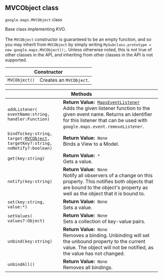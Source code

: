 <h2 id="MVCObject"> MVCObject class </h2><p>
<code><span itemprop="path">google.maps</span>.<span itemprop="name">MVCObject</span></code>
class
</p><p>Base class implementing KVO. <br><br>The <code>MVCObject</code> constructor is guaranteed to be an empty function, and so you may inherit from <code>MVCObject</code> by simply writing <code>MySubclass.prototype = new google.maps.MVCObject();</code>. Unless otherwise noted, this is not true of other classes in the API, and inheriting from other classes in the API is not supported.</p><div class="devsite-table-wrapper"><table class="constructors responsive" summary="class MVCObject - Constructor">
<thead>
<tr><th colspan="2">Constructor</th>
</tr></thead>
<tbody>
<tr>
<td><code><span>MVCObject()</span></code></td>
<td>Creates an <code><span>MVCObject</span></code>.</td>
</tr>
</tbody>
</table></div><div class="devsite-table-wrapper"><table class="methods responsive" summary="class MVCObject - Methods">
<thead>
<tr><th colspan="2">Methods</th>
</tr></thead>
<tbody>
<tr>
<td><code><span>addListener(<wbr>eventName:string,<wbr> handler:Function)</span></code></td>
<td><div><strong>Return Value:</strong>&nbsp; <code><a href="https://github.com/amenadiel/google-maps-documentation/blob/master/docs/MapsEventListener.md">MapsEventListener</a></code></div>
<div class="desc">Adds the given listener function to the given event name. Returns an identifier for this listener that can be used with <code>google.maps.event.removeListener</code>.</div></td>
</tr>
<tr>
<td><code><span>bindTo(<wbr>key:string,<wbr> target:</span><a href="https://github.com/amenadiel/google-maps-documentation/blob/master/docs/MVCObject.md"><span>MVCObject</span></a><span>,<wbr> targetKey?:string,<wbr> noNotify?:boolean)</span></code></td>
<td><div><strong>Return Value:</strong>&nbsp; <code>None</code></div>
<div class="desc">Binds a View to a Model.</div></td>
</tr>
<tr>
<td><code><span>get(<wbr>key:string)</span></code></td>
<td><div><strong>Return Value:</strong>&nbsp; <code>*</code></div>
<div class="desc">Gets a value.</div></td>
</tr>
<tr>
<td><code><span>notify(<wbr>key:string)</span></code></td>
<td><div><strong>Return Value:</strong>&nbsp; <code>None</code></div>
<div class="desc">Notify all observers of a change on this property. This notifies both objects that are bound to the object's property as well as the object that it is bound to.</div></td>
</tr>
<tr>
<td><code><span>set(<wbr>key:string,<wbr> value:*)</span></code></td>
<td><div><strong>Return Value:</strong>&nbsp; <code>None</code></div>
<div class="desc">Sets a value.</div></td>
</tr>
<tr>
<td><code><span>setValues(<wbr>values?:Object)</span></code></td>
<td><div><strong>Return Value:</strong>&nbsp; <code>None</code></div>
<div class="desc">Sets a collection of key-value pairs.</div></td>
</tr>
<tr>
<td><code><span>unbind(<wbr>key:string)</span></code></td>
<td><div><strong>Return Value:</strong>&nbsp; <code>None</code></div>
<div class="desc">Removes a binding. Unbinding will set the unbound property to the current value. The object will not be notified, as the value has not changed.</div></td>
</tr>
<tr>
<td><code><span>unbindAll()</span></code></td>
<td><div><strong>Return Value:</strong>&nbsp; <code>None</code></div>
<div class="desc">Removes all bindings.</div></td>
</tr>
</tbody>
</table></div>